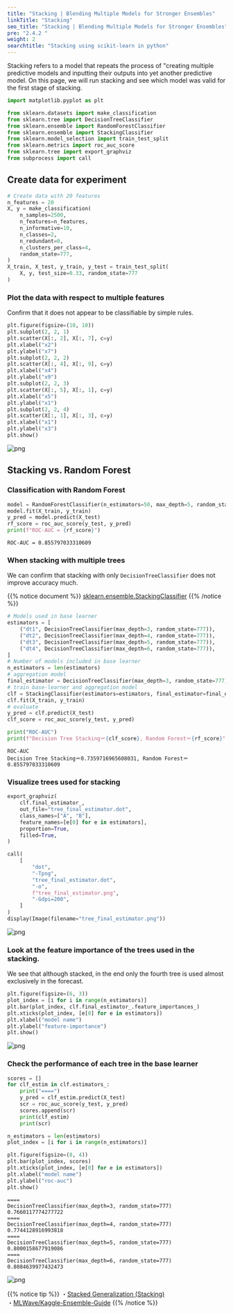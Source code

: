 ```yaml
---
title: "Stacking | Blending Multiple Models for Stronger Ensembles"
linkTitle: "Stacking"
seo_title: "Stacking | Blending Multiple Models for Stronger Ensembles"
pre: "2.4.2 "
weight: 2
searchtitle: "Stacking using scikit-learn in python"
---
```


<div class="pagetop-box">
    <p>Stacking refers to a model that repeats the process of "creating multiple predictive models and inputting their outputs into yet another predictive model. On this page, we will run stacking and see which model was valid for the first stage of stacking.</p>
</div>

```python
import matplotlib.pyplot as plt

from sklearn.datasets import make_classification
from sklearn.tree import DecisionTreeClassifier
from sklearn.ensemble import RandomForestClassifier
from sklearn.ensemble import StackingClassifier
from sklearn.model_selection import train_test_split
from sklearn.metrics import roc_auc_score
from sklearn.tree import export_graphviz
from subprocess import call
```

## Create data for experiment


```python
# Create data with 20 features
n_features = 20
X, y = make_classification(
    n_samples=2500,
    n_features=n_features,
    n_informative=10,
    n_classes=2,
    n_redundant=0,
    n_clusters_per_class=4,
    random_state=777,
)
X_train, X_test, y_train, y_test = train_test_split(
    X, y, test_size=0.33, random_state=777
)
```

### Plot the data with respect to multiple features

Confirm that it does not appear to be classifiable by simple rules.


```python
plt.figure(figsize=(10, 10))
plt.subplot(2, 2, 1)
plt.scatter(X[:, 2], X[:, 7], c=y)
plt.xlabel("x2")
plt.ylabel("x7")
plt.subplot(2, 2, 2)
plt.scatter(X[:, 4], X[:, 9], c=y)
plt.xlabel("x4")
plt.ylabel("x9")
plt.subplot(2, 2, 3)
plt.scatter(X[:, 5], X[:, 1], c=y)
plt.xlabel("x5")
plt.ylabel("x1")
plt.subplot(2, 2, 4)
plt.scatter(X[:, 1], X[:, 3], c=y)
plt.xlabel("x1")
plt.ylabel("x3")
plt.show()
```


    
![png](/images/basic/ensemble/Stucking_files/Stucking_6_0.png)
    


## Stacking vs. Random Forest

### Classification with Random Forest


```python
model = RandomForestClassifier(n_estimators=50, max_depth=5, random_state=777)
model.fit(X_train, y_train)
y_pred = model.predict(X_test)
rf_score = roc_auc_score(y_test, y_pred)
print(f"ROC-AUC = {rf_score}")
```

    ROC-AUC = 0.855797033310609


### When stacking with multiple trees

We can confirm that stacking with only `DecisionTreeClassifier` does not improve accuracy much.

{{% notice document %}}
[sklearn.ensemble.StackingClassifier](https://scikit-learn.org/stable/modules/generated/sklearn.ensemble.StackingClassifier.html)
{{% /notice %}}


```python
# Models used in base learner
estimators = [
    ("dt1", DecisionTreeClassifier(max_depth=3, random_state=777)),
    ("dt2", DecisionTreeClassifier(max_depth=4, random_state=777)),
    ("dt3", DecisionTreeClassifier(max_depth=5, random_state=777)),
    ("dt4", DecisionTreeClassifier(max_depth=6, random_state=777)),
]
# Number of models included in base learner
n_estimators = len(estimators)
# aggregation model
final_estimator = DecisionTreeClassifier(max_depth=3, random_state=777)
# train base-learner and aggregation model
clf = StackingClassifier(estimators=estimators, final_estimator=final_estimator)
clf.fit(X_train, y_train)
# evaluate
y_pred = clf.predict(X_test)
clf_score = roc_auc_score(y_test, y_pred)

print("ROC-AUC")
print(f"Decision Tree Stacking＝{clf_score}, Random Forest＝{rf_score}")
```

    ROC-AUC
    Decision Tree Stacking＝0.7359716965608031, Random Forest＝0.855797033310609


### Visualize trees used for stacking


```python
export_graphviz(
    clf.final_estimator_,
    out_file="tree_final_estimator.dot",
    class_names=["A", "B"],
    feature_names=[e[0] for e in estimators],
    proportion=True,
    filled=True,
)

call(
    [
        "dot",
        "-Tpng",
        "tree_final_estimator.dot",
        "-o",
        f"tree_final_estimator.png",
        "-Gdpi=200",
    ]
)
display(Image(filename="tree_final_estimator.png"))
```


    
![png](/images/basic/ensemble/Stucking_files/Stucking_13_0.png)
    


### Look at the feature importance of the trees used in the stacking.

We see that although stacked, in the end only the fourth tree is used almost exclusively in the forecast.


```python
plt.figure(figsize=(6, 3))
plot_index = [i for i in range(n_estimators)]
plt.bar(plot_index, clf.final_estimator_.feature_importances_)
plt.xticks(plot_index, [e[0] for e in estimators])
plt.xlabel("model name")
plt.ylabel("feature-importance")
plt.show()
```


    
![png](/images/basic/ensemble/Stucking_files/Stucking_15_0.png)
    


### Check the performance of each tree in the base learner


```python
scores = []
for clf_estim in clf.estimators_:
    print("====")
    y_pred = clf_estim.predict(X_test)
    scr = roc_auc_score(y_test, y_pred)
    scores.append(scr)
    print(clf_estim)
    print(scr)

n_estimators = len(estimators)
plot_index = [i for i in range(n_estimators)]

plt.figure(figsize=(8, 4))
plt.bar(plot_index, scores)
plt.xticks(plot_index, [e[0] for e in estimators])
plt.xlabel("model name")
plt.ylabel("roc-auc")
plt.show()
```

    ====
    DecisionTreeClassifier(max_depth=3, random_state=777)
    0.7660117774277722
    ====
    DecisionTreeClassifier(max_depth=4, random_state=777)
    0.7744128916993818
    ====
    DecisionTreeClassifier(max_depth=5, random_state=777)
    0.8000158677919086
    ====
    DecisionTreeClassifier(max_depth=6, random_state=777)
    0.8084639977432473



    
![png](/images/basic/ensemble/Stucking_files/Stucking_17_1.png)
    


{{% notice tip %}}
・[Stacked Generalization (Stacking)](http://machine-learning.martinsewell.com/ensembles/stacking/)<br/>
・[MLWave/Kaggle-Ensemble-Guide](https://github.com/MLWave/Kaggle-Ensemble-Guide)
{{% /notice %}}
